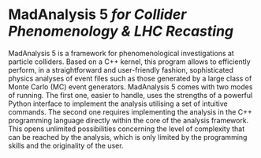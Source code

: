 # MadAnalysis 5   *for Collider Phenomenology & LHC Recasting*

MadAnalysis 5 is a framework for phenomenological investigations at particle colliders. Based on a C++ kernel, this program allows to efficiently perform, in a straightforward and user-friendly fashion, sophisticated physics analyses of event files such as those generated by a large class of Monte Carlo (MC) event generators. MadAnalysis 5 comes with two modes of running. The first one, easier to handle, uses the strengths of a powerful Python interface to implement the analysis utilising a set of intuitive commands. The second one requires implementing the analysis in the C++ programming language directly within the core of the analysis framework. This opens unlimited possibilities concerning the level of complexity that can be reached by the analysis, which is only limited by the programming skills and the originality of the user.
